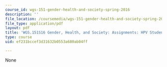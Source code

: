 ```yaml
---
course_id: wgs-151-gender-health-and-society-spring-2016
description: ''
file_location: /coursemedia/wgs-151-gender-health-and-society-spring-2016/ef231bccef3d31632b0553a680ab04ff_MITWGS_151S16_Testimony1.pdf
file_type: application/pdf
layout: pdf
title: 'WGS.151S16 Gender, Health, and Society: Assignments: HPV Student Example 1'
type: course
uid: ef231bccef3d31632b0553a680ab04ff

---
```

None